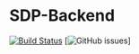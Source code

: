 # SDP-Backend
[![Build Status](https://travis-ci.org/katOfMordor/SDP-Backend.svg?branch=master)](https://travis-ci.org/katOfMordor/SDP-Backend)
[![GitHub issues](https://img.shields.io/github/issues-raw/badges/SDP-Backend.svg)]
